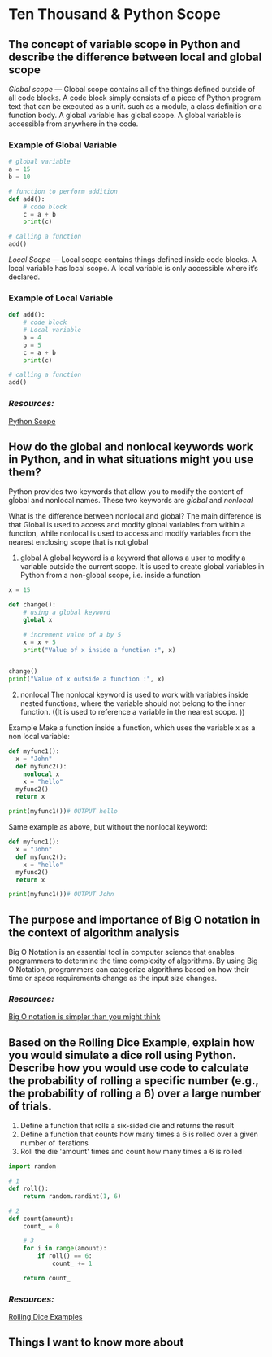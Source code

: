# Ten Thousand & Python Scope

##  The concept of variable scope in Python and describe the difference between local and global scope

*Global scope* — Global scope contains all of the things defined outside of all code blocks. A code block simply consists of a piece of Python program text that can be executed as a unit. such as a module, a class definition or a function body. A global variable has global scope. A global variable is accessible from anywhere in the code.

### Example of Global Variable

```python
# global variable
a = 15
b = 10

# function to perform addition
def add():
    # code block
	c = a + b
	print(c)

# calling a function
add()
```
*Local Scope* — Local scope contains things defined inside code blocks. A local variable has local scope. A local variable is only accessible where it’s declared.

### Example of Local Variable

```python
def add():
    # code block
    # Local variable
    a = 4
    b = 5
    c = a + b
	print(c)

# calling a function
add()
```

### *Resources:*
[Python Scope](https://realpython.com/python-scope-legb-rule/)

## How do the global and nonlocal keywords work in Python, and in what situations might you use them?
Python provides two keywords that allow you to modify the content of global and nonlocal names. These two keywords are *global* and *nonlocal* 

What is the difference between nonlocal and global? The main difference is that Global is used to access and modify global variables from within a function, while nonlocal is used to access and modify variables from the nearest enclosing scope that is not global

1. global 
A global keyword is a keyword that allows a user to modify a variable outside the current scope. It is used to create global variables in Python from a non-global scope, i.e. inside a function

```python
x = 15

def change():
	# using a global keyword
	global x

	# increment value of a by 5
	x = x + 5
	print("Value of x inside a function :", x)


change()
print("Value of x outside a function :", x)
```
2. nonlocal 
The nonlocal keyword is used to work with variables inside nested functions, where the variable should not belong to the inner function.
((It is used to reference a variable in the nearest scope. ))

Example
Make a function inside a function, which uses the variable x as a non local variable:
```python
def myfunc1():
  x = "John"
  def myfunc2():
    nonlocal x
    x = "hello"
  myfunc2()
  return x

print(myfunc1())# OUTPUT hello
```

Same example as above, but without the nonlocal keyword:
```python
def myfunc1():
  x = "John"
  def myfunc2():
    x = "hello"
  myfunc2()
  return x

print(myfunc1())# OUTPUT John
```

## The purpose and importance of Big O notation in the context of algorithm analysis
Big O Notation is an essential tool in computer science that enables programmers to determine the time complexity of algorithms. By using Big O Notation, programmers can categorize algorithms based on how their time or space requirements change as the input size changes.

### *Resources:*
[Big O notation is simpler than you might think](https://www.youtube.com/watch?v=dNorFNlDbX0)

## Based on the Rolling Dice Example, explain how you would simulate a dice roll using Python. Describe how you would use code to calculate the probability of rolling a specific number (e.g., the probability of rolling a 6) over a large number of trials.

1. Define a function that rolls a six-sided die and returns the result
2. Define a function that counts how many times a 6 is rolled over a given number of iterations
3. Roll the die 'amount' times and count how many times a 6 is rolled

```python
import random

# 1
def roll():
    return random.randint(1, 6)

# 2
def count(amount):
    count_ = 0

    # 3
    for i in range(amount):
        if roll() == 6:
            count_ += 1

    return count_
```
### *Resources:*
[Rolling Dice Examples](https://artofproblemsolving.com/wiki/index.php/Basic_Programming_With_Python#Program_Example_1_3)
## Things I want to know more about